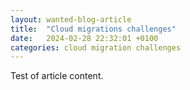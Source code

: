 ```yaml
---
layout: wanted-blog-article
title:  "Cloud migrations challenges"
date:   2024-02-28 22:32:01 +0100
categories: cloud migration challenges
---
```


<p>Test of article content.</p>